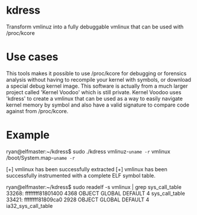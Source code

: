 # kdress
Transform vmlinuz into a fully debuggable vmlinux that can be used with /proc/kcore

# Use cases
This tools makes it possible to use /proc/kcore for debugging or forensics analysis
without having to recompile your kernel with symbols, or download a special debug
kernel image. This software is actually from a much larger project called 'Kernel Voodoo'
which is still private. Kernel Voodoo uses 'kdress' to create a vmlinux that can be
used as a way to easily navigate kernel memory by symbol and also have a valid signature to
compare code against from /proc/kcore.

# Example
ryan@elfmaster:~/kdress$ sudo ./kdress vmlinuz-`uname -r` vmlinux /boot/System.map-`uname -r`

[+] vmlinux has been successfully extracted
[+] vmlinux has been successfully instrumented with a complete ELF symbol table.

ryan@elfmaster:~/kdress$ sudo readelf -s vmlinux | grep sys_call_table
 33268: ffffffff81801400  4368 OBJECT  GLOBAL DEFAULT    4 sys_call_table
 33421: ffffffff81809ca0  2928 OBJECT  GLOBAL DEFAULT    4 ia32_sys_call_table

